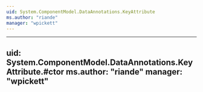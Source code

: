 ```yaml
---
uid: System.ComponentModel.DataAnnotations.KeyAttribute
ms.author: "riande"
manager: "wpickett"
---
```


---
uid: System.ComponentModel.DataAnnotations.KeyAttribute.#ctor
ms.author: "riande"
manager: "wpickett"
---
